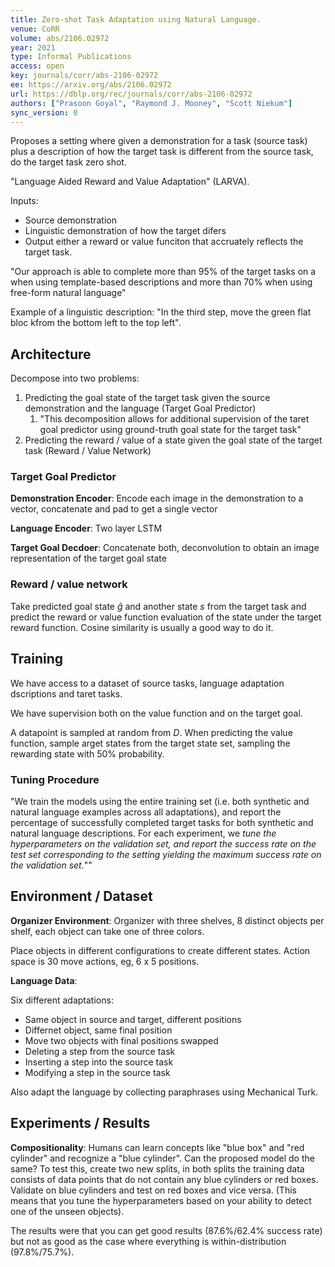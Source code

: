 ```yaml
---
title: Zero-shot Task Adaptation using Natural Language.
venue: CoRR
volume: abs/2106.02972
year: 2021
type: Informal Publications
access: open
key: journals/corr/abs-2106-02972
ee: https://arxiv.org/abs/2106.02972
url: https://dblp.org/rec/journals/corr/abs-2106-02972
authors: ["Prasoon Goyal", "Raymond J. Mooney", "Scott Niekum"]
sync_version: 0
---
```


Proposes a setting where given a demonstration for a task (source task) plus a description of how the target task is different from the source task, do the target task zero shot.

"Language Aided Reward and Value Adaptation" (LARVA).

Inputs:
 - Source demonstration
 - Linguistic demonstration of how the target difers
 - Output either a reward or value funciton that accruately reflects the target task.

"Our approach is able to complete more than 95% of the target tasks on a when using template-based descriptions and more than 70% when using free-form natural language"

Example of a linguistic description: "In the third step, move the green flat bloc kfrom the bottom left to the top left".

## Architecture

Decompose into two problems:

1. Predicting the goal state of the target task given the source demonstration and the language (Target Goal Predictor)
	1. "This decomposition allows for additional supervision of the taret goal predictor using ground-truth goal state for the target task"
2. Predicting the reward / value of a state given the goal state of the target task (Reward / Value Network)

### Target Goal Predictor

**Demonstration Encoder**: Encode each image in the demonstration to a vector, concatenate and pad to get a single vector

**Language Encoder**: Two layer LSTM

**Target Goal Decdoer**: Concatenate both, deconvolution to obtain an image representation of the target goal state

### Reward / value network

Take predicted goal state $\hat g$ and another state $s$ from the target task and predict the reward or value function evaluation of the state under the target reward function. Cosine similarity is usually a good way to do it.


## Training

We have access to a dataset of source tasks, language adaptation dscriptions and taret tasks.

We have supervision both on the value function and on the target goal.

A datapoint is sampled at random from $D$. When predicting the value function, sample arget states from the target state set, sampling the rewarding state with 50% probability.

### Tuning Procedure

"We train the models using the entire training set (i.e. both synthetic and natural language examples across all adaptations), and report the percentage of successfully completed target tasks for both synthetic and natural language descriptions. For each experiment, we *tune the hyperparameters on the validation set, and report the success rate on the test set corresponding to the setting yielding the maximum success rate on the validation set.*""

## Environment / Dataset

**Organizer Environment**: Organizer with three shelves, 8 distinct objects per shelf, each object can take one of three colors.

Place objects in different configurations to create different states. Action space is 30 move actions, eg, 6 x 5 positions.


**Language Data**: 

 Six different adaptations:

  - Same object in source and target, different positions
  - Differnet object, same final position
  - Move two objects with final positions swapped
  - Deleting a step from the source task
  - Inserting a step into the source task
  - Modifying a step in the source task

Also adapt the language by collecting paraphrases using Mechanical Turk.

## Experiments / Results

**Compositionality**: Humans can learn concepts like "blue box" and "red cylinder" and recognize a "blue cylinder". Can the proposed model do the same? To test this, create two new splits, in both splits the training data consists of data points that do not contain any blue cylinders or red boxes. Validate on blue cylinders and test on red boxes and vice versa. (This means that you tune the hyperparameters based on your ability to detect one of the unseen objects).

The results were that you can get good results (87.6%/62.4% success rate) but not as good as the case where everything is within-distribution (97.8%/75.7%).